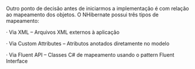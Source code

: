 Outro ponto de decisão antes de iniciarmos a implementação é com relação ao mapeamento dos objetos. O NHibernate possui três tipos de mapeamento:

· Via XML – Arquivos XML externos à aplicação

· Via Custom Attributes – Atributos anotados diretamente no modelo

· Via Fluent API – Classes C# de mapeamento usando o pattern Fluent Interface
